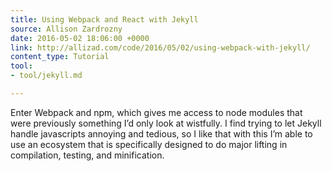 ```yaml
---
title: Using Webpack and React with Jekyll
source: Allison Zardrozny
date: 2016-05-02 18:06:00 +0000
link: http://allizad.com/code/2016/05/02/using-webpack-with-jekyll/
content_type: Tutorial
tool:
- tool/jekyll.md

---
```

Enter Webpack and npm, which gives me access to node modules that were previously something I’d only look at wistfully. I find trying to let Jekyll handle javascripts annoying and tedious, so I like that with this I’m able to use an ecosystem that is specifically designed to do major lifting in compilation, testing, and minification.





